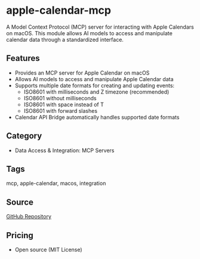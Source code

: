 # apple-calendar-mcp

A Model Context Protocol (MCP) server for interacting with Apple Calendars on macOS. This module allows AI models to access and manipulate calendar data through a standardized interface.

## Features
- Provides an MCP server for Apple Calendar on macOS
- Allows AI models to access and manipulate Apple Calendar data
- Supports multiple date formats for creating and updating events:
  - ISO8601 with milliseconds and Z timezone (recommended)
  - ISO8601 without milliseconds
  - ISO8601 with space instead of T
  - ISO8601 with forward slashes
- Calendar API Bridge automatically handles supported date formats

## Category
- Data Access & Integration: MCP Servers

## Tags
mcp, apple-calendar, macos, integration

## Source
[GitHub Repository](https://github.com/shadowfax92/apple-calendar-mcp)

## Pricing
- Open source (MIT License)